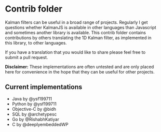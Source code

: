 # Contrib folder

Kalman filters can be useful in a broad range of projects. Regularly I get questions whether KalmanJS is available in other languages than Javascript and sometimes another library is available. This contrib folder contains contributions by others translating the 1D Kalman filter, as implemented in this library, to other languages.

If you have a translation that you would like to share please feel free to submit a pull request.

**Disclaimer:** These implementations are often untested and are only placed here for convenience in the hope that they can be useful for other projects. 

## Current implementations

- Java by @ysf199711
- Python by @ysf199711
- Objective-C by @bidh
- SQL by @archetypesc
- Go by @RishabhKatiyar
- C by @deeplyembeddedWP
